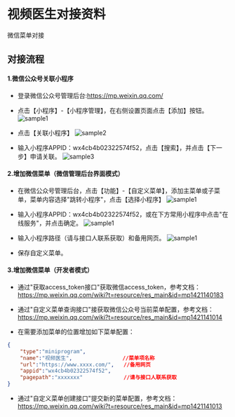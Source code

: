 # 视频医生对接资料
微信菜单对接

## 对接流程
#### 1.微信公众号关联小程序

* 登录微信公众号管理后台:https://mp.weixin.qq.com/

* 点击【小程序】-【小程序管理】，在右侧设置页面点击【添加】按钮。
![sample1](https://imgs.hh-medic.com/icon/wmp/git/WX20190415-111308.png?x-oss-process=image/resize,m_fixed,h_500)

* 点击【关联小程序】
![sample2](https://imgs.hh-medic.com/icon/wmp/git/WX20190415-111335.png?x-oss-process=image/resize,m_fixed,h_500)

* 输入小程序APPID：wx4cb4b02322574f52，点击【搜索】，并点击【下一步】申请关联。
![sample3](https://imgs.hh-medic.com/icon/wmp/git/WX20190415-111405.png?x-oss-process=image/resize,m_fixed,h_500)

#### 2.增加微信菜单（微信管理后台界面模式）

* 在微信公众号管理后台，点击【功能】-【自定义菜单】，添加主菜单或子菜单，菜单内容选择"跳转小程序"，点击【选择小程序】
![sample1](https://imgs.hh-medic.com/icon/wmp/git/WX20190415-112737.png?x-oss-process=image/resize,m_fixed,h_500)

* 输入小程序APPID：wx4cb4b02322574f52，或在下方常用小程序中点击"在线服务"，并点击确定。
![sample1](https://imgs.hh-medic.com/icon/wmp/git/WX20190415-112752.png?x-oss-process=image/resize,m_fixed,h_500)

* 输入小程序路径（请与接口人联系获取）和备用网页。
![sample1](https://imgs.hh-medic.com/icon/wmp/git/WX20190415-112828.png?x-oss-process=image/resize,m_fixed,h_500)

* 保存自定义菜单。

#### 3.增加微信菜单（开发者模式）

* 通过"获取access_token接口"获取微信access_token，参考文档：https://mp.weixin.qq.com/wiki?t=resource/res_main&id=mp1421140183

* 通过"自定义菜单查询接口"接获取微信公众号当前菜单配置，参考文档：https://mp.weixin.qq.com/wiki?t=resource/res_main&id=mp1421141014

* 在需要添加菜单的位置增加如下菜单配置：

```json
{
    "type":"miniprogram",
    "name":"视频医生",                //菜单项名称
    "url":"https://www.xxxx.com/",   //备用网页
    "appid":"wx4cb4b02322574f52",
    "pagepath":"xxxxxxx"             //请与接口人联系获取
}
```

* 通过"自定义菜单创建接口"提交新的菜单配置，参考文档：https://mp.weixin.qq.com/wiki?t=resource/res_main&id=mp1421141013